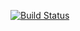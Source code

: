 [![Build Status](https://travis-ci.org/TripleSpiked/TemperatureLab.svg?branch=master)](https://travis-ci.org/TripleSpiked/TemperatureLab)
